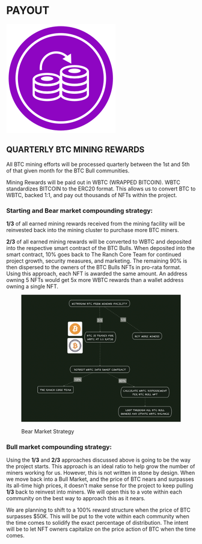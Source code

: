 # PAYOUT

![](<../../.gitbook/assets/Compounding Illustration.svg>)&#x20;



## QUARTERLY BTC MINING REWARDS

All BTC mining efforts will be processed quarterly between the 1st and 5th of that given month for the BTC Bull communities.&#x20;

Mining Rewards will be paid out in WBTC (WRAPPED BITCOIN). WBTC standardizes BITCOIN to the ERC20 format. This allows us to convert BTC to WBTC,  backed 1:1, and pay out thousands of NFTs within the project.&#x20;

### Starting and Bear market compounding strategy:

**1/3** of all earned mining rewards received from the mining facility will be reinvested back into the mining cluster to purchase more BTC miners.&#x20;

**2/3** of all earned mining rewards will be converted to WBTC and deposited into the respective smart contract of the BTC Bulls. When deposited into the smart contract, 10% goes back to The Ranch Core Team for continued project growth, security measures, and marketing. The remaining 90% is then dispersed to the owners of the BTC Bulls NFTs in pro-rata format. Using this approach, each NFT is awarded the same amount. An address owning 5 NFTs would get 5x more WBTC rewards than a wallet address owning a single NFT.

<figure><img src="../../.gitbook/assets/image (19).png" alt=""><figcaption><p>Bear Market Strategy</p></figcaption></figure>



### Bull market compounding strategy:

Using the **1/3** and **2/3** approaches discussed above is going to be the way the project starts. This approach is an ideal ratio to help grow the number of miners working for us. However, this is not written in stone by design. When we move back into a Bull Market, and the price of BTC nears and surpasses its all-time high prices, it doesn't make sense for the project to keep pulling **1/3** back to reinvest into miners. We will open this to a vote within each community on the best way to approach this as it nears.

We are planning to shift to a 100% reward structure when the price of BTC surpasses $50K. This will be put to the vote within each community when the time comes to solidify the exact percentage of distribution. The intent will be to let NFT owners capitalize on the price action of BTC when the time comes.&#x20;
